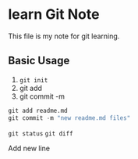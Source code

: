 # learn Git Note

This file is my note for git learning.

## Basic Usage

1. `git init`
2. git add <file>
3. git commit -m <message>

```python
git add readme.md
git commit -m "new readme.md files"
```

`git status`
`git diff`

Add new line